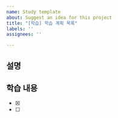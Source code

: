 ```yaml
---
name: Study template
about: Suggest an idea for this project
title: "[학습] 학습 계획 목록"
labels: ''
assignees: ''

---
```


## 설명
<!-- 학습에 대한 설명 -->

## 학습 내용
<!-- 아래와 같이 작성 -->
- [x] <!-- 1. nginx 학습 -->
- [ ] <!-- 2. Docker 학습 -->
